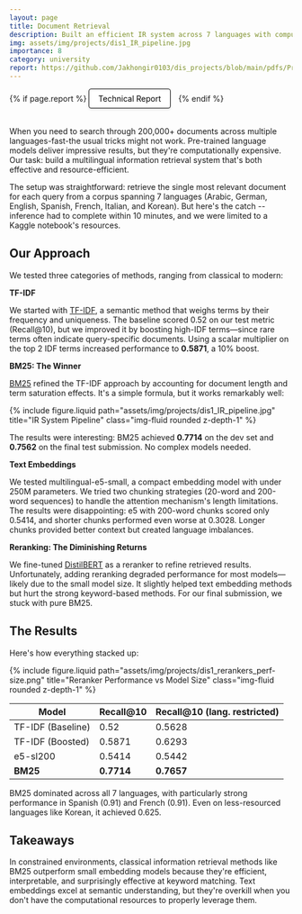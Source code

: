 ```yaml
---
layout: page
title: Document Retrieval
description: Built an efficient IR system across 7 languages with computational limits
img: assets/img/projects/dis1_IR_pipeline.jpg
importance: 8
category: university
report: https://github.com/Jakhongir0103/dis_projects/blob/main/pdfs/Project_1_Document_Retrieval.pdf
---
```


<!-- Project Links/Buttons -->
<div class="links" style="margin-bottom: 2rem;">
  {% if page.report %}
    <a href="{{ page.report }}" class="btn btn-primary btn-sm" role="button" target="_blank" style="background-color: white !important; border: 1px solid black !important; color: black !important; padding: 8px 16px; border-radius: 4px; text-decoration: none; display: inline-block; margin-right: 10px; box-shadow: 0 2px 4px rgba(0,0,0,0.1);">
      <i class="fas fa-file-pdf"></i> Technical Report
    </a>
  {% endif %}
</div>

When you need to search through 200,000+ documents across multiple languages-fast-the usual tricks might not work. Pre-trained language models deliver impressive results, but they're computationally expensive. Our task: build a multilingual information retrieval system that's both effective and resource-efficient.

The setup was straightforward: retrieve the single most relevant document for each query from a corpus spanning 7 languages (Arabic, German, English, Spanish, French, Italian, and Korean). But here's the catch -- inference had to complete within 10 minutes, and we were limited to a Kaggle notebook's resources.

## Our Approach

We tested three categories of methods, ranging from classical to modern:

**TF-IDF**

We started with [TF-IDF](https://en.wikipedia.org/wiki/Tf%E2%80%93idf), a semantic method that weighs terms by their frequency and uniqueness. The baseline scored 0.52 on our test metric (Recall@10), but we improved it by boosting high-IDF terms—since rare terms often indicate query-specific documents. Using a scalar multiplier on the top 2 IDF terms increased performance to **0.5871**, a 10% boost.

**BM25: The Winner**

[BM25](https://en.wikipedia.org/wiki/Okapi_BM25) refined the TF-IDF approach by accounting for document length and term saturation effects. It's a simple formula, but it works remarkably well:

{% include figure.liquid path="assets/img/projects/dis1_IR_pipeline.jpg" title="IR System Pipeline" class="img-fluid rounded z-depth-1" %}

The results were interesting: BM25 achieved **0.7714** on the dev set and **0.7562** on the final test submission. No complex models needed.

**Text Embeddings**

We tested multilingual-e5-small, a compact embedding model with under 250M parameters. We tried two chunking strategies (20-word and 200-word sequences) to handle the attention mechanism's length limitations. The results were disappointing: e5 with 200-word chunks scored only 0.5414, and shorter chunks performed even worse at 0.3028. Longer chunks provided better context but created language imbalances.

**Reranking: The Diminishing Returns**

We fine-tuned [DistilBERT](https://huggingface.co/distilbert/distilbert-base-uncased) as a reranker to refine retrieved results. Unfortunately, adding reranking degraded performance for most models—likely due to the small model size. It slightly helped text embedding methods but hurt the strong keyword-based methods. For our final submission, we stuck with pure BM25.

## The Results

Here's how everything stacked up:

{% include figure.liquid path="assets/img/projects/dis1_rerankers_perf-size.png" title="Reranker Performance vs Model Size" class="img-fluid rounded z-depth-1" %}

<table data-toggle="table" class="table table-bordered table-hover text-center align-middle">
  <thead class="table-light">
    <tr>
      <th>Model</th>
      <th>Recall@10</th>
      <th>Recall@10 (lang. restricted)</th>
    </tr>
  </thead>
  <tbody>
    <tr>
      <td>TF-IDF (Baseline)</td>
      <td>0.52</td>
      <td>0.5628</td>
    </tr>
    <tr>
      <td>TF-IDF (Boosted)</td>
      <td>0.5871</td>
      <td>0.6293</td>
    </tr>
    <tr>
      <td>e5-sl200</td>
      <td>0.5414</td>
      <td>0.5442</td>
    </tr>
    <tr>
      <td><strong>BM25</strong></td>
      <td><strong>0.7714</strong></td>
      <td><strong>0.7657</strong></td>
    </tr>
  </tbody>
</table>

BM25 dominated across all 7 languages, with particularly strong performance in Spanish (0.91) and French (0.91). Even on less-resourced languages like Korean, it achieved 0.625.

## Takeaways

In constrained environments, classical information retrieval methods like BM25 outperform small embedding models because they're efficient, interpretable, and surprisingly effective at keyword matching. Text embeddings excel at semantic understanding, but they're overkill when you don't have the computational resources to properly leverage them.